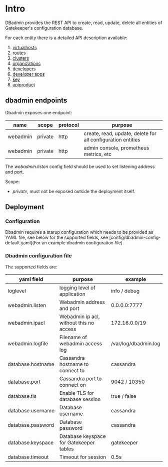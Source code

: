# Intro

DBadmin provides the REST API to create, read, update, delete all entities of Gatekeeper's configuration database.

For each entity there is a detailed API description available:

1. [virtualhosts](docs/api/virtualhost.md)
2. [routes](docs/api/route.md)
3. [clusters](docs/api/cluster.md)
4. [organizations](docs/api/organization.md)
5. [developers](docs/api/developer.md)
6. [developer apps](docs/api/developerapp.md)
7. [key](docs/api/key.md)
8. [apiproduct](docs/api/apiproduct.md)

## dbadmin endpoints

Dbadmin exposes one endpoint:

| name     | scope   | protocol | purpose                                                     |
| -------- | ------- | -------- | ----------------------------------------------------------- |
| webadmin | private | http     | create, read, update, delete for all configuration entities |
| webadmin | private | http     | admin console, prometheus metrics, etc                      |

The _webadmin.listen_ config field should be used to set listening address and port.

Scope:

- _private_, must not be exposed outside the deployment itself.

## Deployment

### Configuration

Dbadmin requires a starup configuration which needs to be provided as YAML file, see below for the supported fields, see [config/dbadmin-config-default.yaml[(For an example dbadmin configuration file).

### Dbadmin configuration file

The supported fields are:

| yaml field        | purpose                                 | example              |
| ----------------- | --------------------------------------- | -------------------- |
| loglevel          | logging level of application            | info / debug         |
| webadmin.listen   | Webadmin address and port               | 0.0.0.0:7777         |
| webadmin.ipacl    | Webadmin ip acl, without this no access | 172.16.0.0/19        |
| webadmin.logfile  | Filename of webadmin access log         | /var/log/dbadmin.log |
| database.hostname | Cassandra hostname to connect to        | cassandra            |
| database.port     | Cassandra port to connect on            | 9042 / 10350         |
| database.tls      | Enable TLS for database session         | true / false         |
| database.username | Database username                       | cassandra            |
| database.password | Database password                       | cassandra            |
| database.keyspace | Database keyspace for Gatekeeper tables | gatekeeper           |
| database.timeout  | Timeout for session                     | 0.5s                 |
